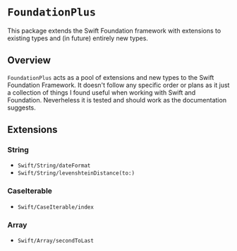 # ``FoundationPlus``

This package extends the Swift Foundation framework with extensions to existing types and (in future) entirely new types.

## Overview

``FoundationPlus`` acts as a pool of extensions and new types to the Swift Foundation Framework. It doesn't follow any specific order or plans as it just a collection of things I found useful when working with Swift and Foundation.
	Neverheless it is tested and should work as the documentation suggests.

## Extensions

### String

- ``Swift/String/dateFormat``
- ``Swift/String/levenshteinDistance(to:)``		

### CaseIterable

- ``Swift/CaseIterable/index``

### Array

- ``Swift/Array/secondToLast`` 
